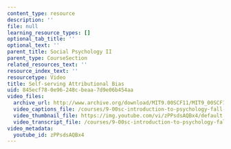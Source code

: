 ```yaml
---
content_type: resource
description: ''
file: null
learning_resource_types: []
optional_tab_title: ''
optional_text: ''
parent_title: Social Psychology II
parent_type: CourseSection
related_resources_text: ''
resource_index_text: ''
resourcetype: Video
title: Self-serving Attributional Bias
uid: 845ecf78-0e96-248c-beaa-7d9e06b454aa
video_files:
  archive_url: http://www.archive.org/download/MIT9.00SCF11/MIT9_00SCF11_lec23_300k.mp4
  video_captions_file: /courses/9-00sc-introduction-to-psychology-fall-2011/6ea5dd787b95596191663c92d6d1a04c_zPPsdsAQBx4.vtt
  video_thumbnail_file: https://img.youtube.com/vi/zPPsdsAQBx4/default.jpg
  video_transcript_file: /courses/9-00sc-introduction-to-psychology-fall-2011/27295679985412e8ce5d5faf68560712_zPPsdsAQBx4.pdf
video_metadata:
  youtube_id: zPPsdsAQBx4
---
```

